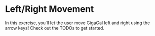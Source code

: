 # Left/Right Movement

In this exercise, you'll let the user move GigaGal left and right using the arrow keys! Check out the TODOs to get started.